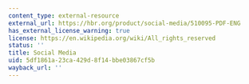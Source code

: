 ```yaml
---
content_type: external-resource
external_url: https://hbr.org/product/social-media/510095-PDF-ENG
has_external_license_warning: true
license: https://en.wikipedia.org/wiki/All_rights_reserved
status: ''
title: Social Media
uid: 5df1861a-23ca-429d-8f14-bbe03867cf5b
wayback_url: ''
---
```


